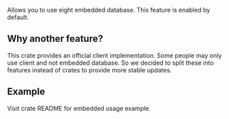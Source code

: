 Allows you to use eight embedded database. This feature is enabled by default.

## Why another feature?

This crate provides an official client implementation. Some people may only use client and not embedded database. So we decided to split these into features instead of crates to provide more stable updates.

## Example

Visit crate README for embedded usage example.
